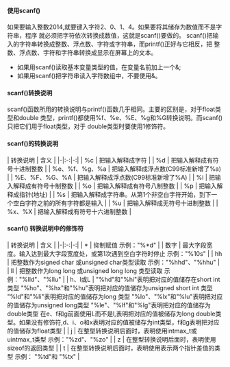 #### 使用scanf()
如果要输入整数2014,就要键入字符2、0、1、4。如果要将其储存为数值而不是字符串，程序
就必须把字符依次转换成数值，这就是scanf()要做的。
scanf()把输入的字符串转换成整数、浮点数、字符或字符串，而printf()正好与它相反，把
整数、浮点数、字符和字符串转换成显示在屏幕上的文本。

* 如果用scanf()读取基本变量类型的值，在变量名前加上一个&;
* 如果用scanf()把字符串读入字符数组中，不要使用&。


#### scanf()转换说明
scanf()函数所用的转换说明与printf()函数几乎相同。主要的区别是，对于float类型和double
类型，printf()都使用%f、%e、%E、%g和%G转换说明。而scanf()只把它们用于float类型，对于
double类型时要使用1修饰符。


#### scanf()的转换说明
| 转换说明 | 含义 |
|-|:-:|-:|
| %c | 把输入解释成字符 |
| %d | 把输入解释成有符号十进制整数 |
| %e、%f、%g、%a | 把输入解释成浮点数(C99标准新增了%a) |
| %E、%F、%G、%A | 把输入解释成浮点数(C99标准新增了%A) |
| %i | 把输入解释成有符号十制整数 |
| %o | 把输入解释成有符号八制整数 |
| %p | 把输入解释成指针(地址) |
| %s | 把输入解释成字符串。从第1个非空白字符开始，到下一个空白字符之前的所有字符都是输入 |
| %u | 把输入解释成无符号十进制整数 |
| %x、%X | 把输入解释成有符号十六进制整数 |


#### scanf() 转换说明中的修饰符
| 转换说明 | 含义 |
|-|:-:|-:|
| * | 抑制赋值  示例："%*d" |
| 数字 | 最大字段宽度。输入达到最大字段宽度处，或第1次遇到空白字符时停止 示例："%10s" |
| hh | 把整数作为signed char 或unsigned char类型读取  示例："%hhd"、"%hhu" |
| ll | 把整数作为long long 或unsigned long long 类型读取  示例："%lld"、"%llu" |
| h、l或L | "%hd"和"%hi"表明把对应的值储存在short int类型 "%ho"、"%hx"和"%hu"表明把对应的值储存为unsigned short int 类型  "%ld"和"%li"表明把对应的值储存为long 类型  "%lo"、"%lx"和"%lu"表明把对应的值储存为unsigned long类型  "%le"、"%lf"和"%lg"表明把对应的值储存为double类型 在e、f和g前面使用L而不是l,表明把对应的值被储存为long double类型。如果没有修饰符,d、i、o和x表明对应的值被储存为int类型，f和g表明把对应的值储存为float类型 |
| j | 在整型转换说明后面时，表明使用intmax_t或uintmax_t类型  示例："%zd"、"%zo" |
| z | 在整型转换说明后面时，表明使用sizeof的返回类型 |
| t | 在整型转换说明后面时，表明使用表示两个指针差值的类型  示例： "%td"和 "%tx" |
